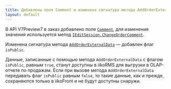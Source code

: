 ```yaml
---
title: Добавлены поля Comment и изменена сигнатура метода AddOrderExternalData
layout: default
---
```


В API V7Preview7 в заказ добавлено поле [`Comment`](https://iiko.github.io/front.api.sdk/v7/html/P_Resto_Front_Api_Data_Orders_IOrder_Comment.htm), для изменения значения используется метод [`IEditSession.ChangeOrderComment`](https://iiko.github.io/front.api.sdk/v7/html/M_Resto_Front_Api_Editors_IEditSession_ChangeOrderOriginName.htm).

Изменена сигнатура метода [`AddOrderExternalData`](https://iiko.github.io/front.api.sdk/v7/html/M_Resto_Front_Api_Editors_IEditSession_AddOrderExternalData.htm) — добавлен флаг `isPublic`.

Данные, записанные с помощью метода `AddOrderExternalData` с флагом `isPublic`, равным `true`, станут доступны в iikoRMS для выгрузки в OLAP-отчете по продажам. Если при вызове метода `AddOrderExternalData` передавать флаг `isPublic` равным `false`, то такие данные, как и прежде, сохраняются только в iikoFront и не будут доступны снаружи.
